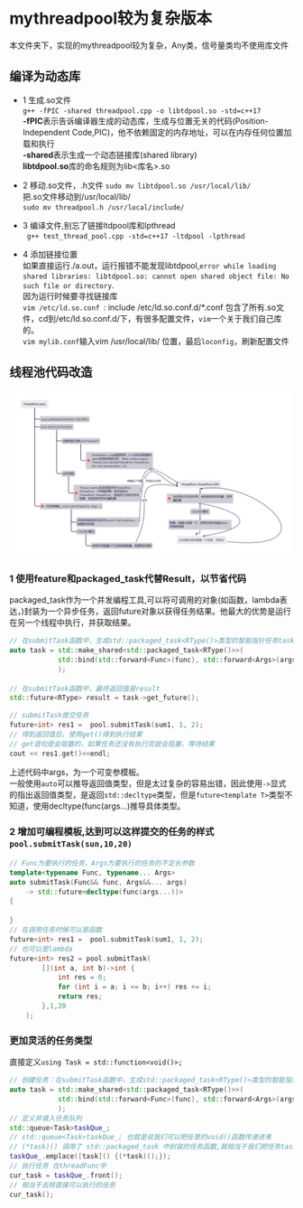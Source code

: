 # mythreadpool较为复杂版本
本文件夹下，实现的mythreadpool较为复杂，Any类，信号量类均不使用库文件
## 编译为动态库
* 1 生成.so文件  
`g++ -fPIC -shared threadpool.cpp -o libtdpool.so -std=c++17`   
**-fPIC**表示告诉编译器生成的动态库，生成与位置无关的代码(Position-Independent Code,PIC)，他不依赖固定的内存地址，可以在内存任何位置加载和执行       
**-shared**表示生成一个动态链接库(shared library)  
**libtdpool.so**库的命名规则为lib<库名>.so  


* 2 移动.so文件，.h文件
`sudo mv libtdpool.so /usr/local/lib/`  
把.so文件移动到/usr/local/lib/  
`sudo mv threadpool.h /usr/local/include/`

* 3 编译文件,别忘了链接ltdpool库和lpthread  
` g++ test_thread_pool.cpp -std=c++17 -ltdpool -lpthread`

* 4 添加链接位置  
如果直接运行./a.out，运行报错不能发现libtdpool,`error while loading shared libraries: libtdpool.so: cannot open shared object file: No such file or directory`.  
因为运行时候要寻找链接库   
`vim /etc/ld.so.conf `: include /etc/ld.so.conf.d/*.conf 包含了所有.so文件，cd到/etc/ld.so.conf.d/下，有很多配置文件，`vim`一个关于我们自己库的。  
`vim mylib.conf`输入vim /usr/local/lib/ 位置，最后`loconfig`，刷新配置文件

## 线程池代码改造
![](threadPool2.png)
### 1 使用feature和packaged_task代替Result，以节省代码  
packaged_task作为一个并发编程工具,可以将可调用的对象(如函数，lambda表达，)封装为一个异步任务，返回future对象以获得任务结果。他最大的优势是运行在另一个线程中执行，并获取结果。  
```cpp
// 在submitTask函数中，生成std::packaged_task<RType()>类型的智能指针任务task
auto task = std::make_shared<std::packaged_task<RType()>>(
			std::bind(std::forward<Func>(func), std::forward<Args>(args)...)
			);

// 在submitTask函数中，最终返回值是result
std::future<RType> result = task->get_future();
```
```cpp
// submitTask提交任务
future<int> res1 =  pool.submitTask(sum1, 1, 2);
// 得到返回值后，使用get()得到执行结果
// get语句是会阻塞的，如果任务还没有执行完就会阻塞，等待结果
cout << res1.get()<<endl;
```


上述代码中args，为一个可变参模板。  
一般使用`auto`可以推导返回值类型，但是太过复杂的容易出错，因此使用`->`显式的指出返回值类型，是返回`std::decltype`类型，但是`future<template T>`类型不知道，使用decltype(func(args...)推导具体类型。

### 2 增加可编程模板,达到可以这样提交的任务的样式`pool.submitTask(sun,10,20)`  
```cpp
// Func为要执行的任务，Args为要执行的任务的不定长参数
template<typename Func, typename... Args>
auto submitTask(Func&& func, Args&&... args) 
    -> std::future<decltype(func(args...))>
{

}
// 在调用任务时候可以是函数
future<int> res1 =  pool.submitTask(sum1, 1, 2);
// 也可以是lambda
future<int> res2 = pool.submitTask(
		[](int a, int b)->int {
			int res = 0;
			for (int i = a; i <= b; i++) res += i;
			return res;
		},1,20
	);
```

### 更加灵活的任务类型
直接定义`using Task = std::function<void()>;`
```cpp
// 创建任务：在submitTask函数中，生成std::packaged_task<RType()>类型的智能指针任务task
auto task = std::make_shared<std::packaged_task<RType()>>(
			std::bind(std::forward<Func>(func), std::forward<Args>(args)...)
			);
// 定义并填入任务队列
std::queue<Task>taskQue_;
// std::queue<Task>taskQue_; 也就是说我们可以把任意的void()函数传递进来
// (*task)() 调用了 std::packaged_task 中封装的任务函数,就相当于我们把任务task放入了任务队列中
taskQue_.emplace([task]() {(*task)();});
// 执行任务 在threadFunc中
cur_task = taskQue_.front();
// 相当于去除直接可以执行的任务
cur_task();
```

